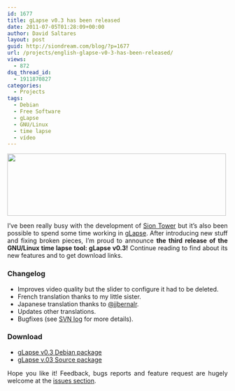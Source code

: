 ```yaml
---
id: 1677
title: gLapse v0.3 has been released
date: 2011-07-05T01:28:09+00:00
author: David Saltares
layout: post
guid: http://siondream.com/blog/?p=1677
url: /projects/english-glapse-v0-3-has-been-released/
views:
  - 872
dsq_thread_id:
  - 1911870827
categories:
  - Projects
tags:
  - Debian
  - Free Software
  - gLapse
  - GNU/Linux
  - time lapse
  - vídeo
---
```



<p style="text-align: justify;">
  <img class="aligncenter size-full wp-image-1575" title="glapse-logo.redimensionado" src="https://saltares.com/blog/wp-content/uploads/2011/05/glapse-logo.redimensionado1.png" alt="" width="500" height="142" srcset="https://saltares.com/blog/wp-content/uploads/2011/05/glapse-logo.redimensionado1.png 500w, https://saltares.com/blog/wp-content/uploads/2011/05/glapse-logo.redimensionado1-300x85.png 300w, https://saltares.com/blog/wp-content/uploads/2011/05/glapse-logo.redimensionado1-150x42.png 150w" sizes="(max-width: 500px) 100vw, 500px" />
</p>

<p style="text-align: justify;">
  I&#8217;ve been really busy with the development of <a href="https://saltares.com/blog/en/proyectos/sion-tower/">Sion Tower</a> but it&#8217;s also been possible to spend some time working in <a href="https://saltares.com/blog/en/proyectos/glapse/">gLapse</a>. After introducing new stuff and fixing broken pieces, I&#8217;m proud to announce <strong>the third release of the GNU/Linux time lapse tool: gLapse v0.3!</strong> Continue reading to find about its new features and to get download links.
</p>

<h3 style="text-align: justify;">

</h3>

<h3 style="text-align: justify;">
  Changelog
</h3>

<ul style="text-align: justify;">
  <li>
    Improves video quality but the slider to configure it had to be deleted.
  </li>
  <li>
    French translation thanks to my little sister.
  </li>
  <li>
    Japanese translation thanks to <a href="http://twitter.com/#!/jjbernalr">@jjbernalr</a>.
  </li>
  <li>
    Updates other translations.
  </li>
  <li>
    Bugfixes (see <a href="http://code.google.com/p/glapse/source/list">SVN log</a> for more details).
  </li>
</ul>

<h3 style="text-align: justify;">
  Download
</h3>

<ul style="text-align: justify;">
  <li>
    <a href="http://glapse.googlecode.com/files/glapse_0.3_all.deb">gLapse v0.3 Debian package</a>
  </li>
  <li>
    <a href="http://glapse.googlecode.com/files/glapse-0.3.tar.gz">gLapse v.03 Source package</a>
  </li>
</ul>

<p style="text-align: justify;">
  Hope you like it! Feedback, bugs reports and feature request are hugely welcome at the <a href="http://code.google.com/p/glapse/issues/list">issues section</a>.
</p>

